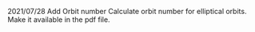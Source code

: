 2021/07/28 
Add Orbit number
Calculate orbit number for elliptical orbits. Make it available in the pdf file. 